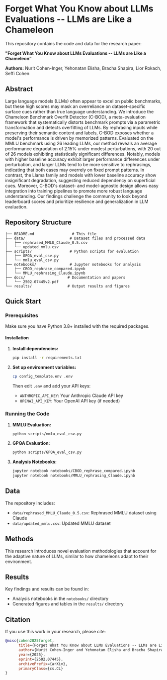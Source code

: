 # Forget What You Know about LLMs Evaluations -- LLMs are Like a Chameleon

This repository contains the code and data for the research paper:

**"Forget What You Know about LLMs Evaluations -- LLMs are Like a Chameleon"**

**Authors:** Nurit Cohen-Inger, Yehonatan Elisha, Bracha Shapira, Lior Rokach, Seffi Cohen

## Abstract

Large language models (LLMs) often appear to excel on public benchmarks, but these high scores may mask an overreliance on dataset-specific surface cues rather than true language understanding. We introduce the Chameleon Benchmark Overfit Detector (C-BOD), a meta-evaluation framework that systematically distorts benchmark prompts via a parametric transformation and detects overfitting of LLMs. By rephrasing inputs while preserving their semantic content and labels, C-BOD exposes whether a model's performance is driven by memorized patterns. Evaluated on the MMLU benchmark using 26 leading LLMs, our method reveals an average performance degradation of 2.15% under modest perturbations, with 20 out of 26 models exhibiting statistically significant differences. Notably, models with higher baseline accuracy exhibit larger performance differences under perturbation, and larger LLMs tend to be more sensitive to rephrasings, indicating that both cases may overrely on fixed prompt patterns. In contrast, the Llama family and models with lower baseline accuracy show insignificant degradation, suggesting reduced dependency on superficial cues. Moreover, C-BOD's dataset- and model-agnostic design allows easy integration into training pipelines to promote more robust language understanding. Our findings challenge the community to look beyond leaderboard scores and prioritize resilience and generalization in LLM evaluation.

## Repository Structure

```
├── README.md                 # This file
├── data/                    # Dataset files and processed data
│   ├── rephrased_MMLU_Claude_0.5.csv
│   └── updated_mmlu.csv
├── scripts/                 # Python scripts for evaluation
│   ├── GPQA_eval_csv.py
│   └── mmlu_eval_csv.py
├── notebooks/               # Jupyter notebooks for analysis
│   ├── CBOD_rephrase_compared.ipynb
│   └── MMLU_rephrasing_Claude.ipynb
├── docs/                   # Documentation and papers
│   └── 2502.07445v2.pdf
└── results/                # Output results and figures
```

## Quick Start

### Prerequisites

Make sure you have Python 3.8+ installed with the required packages.

#### Installation

1. **Install dependencies:**
   ```bash
   pip install -r requirements.txt
   ```

2. **Set up environment variables:**
   ```bash
   cp config_template.env .env
   ```
   
   Then edit `.env` and add your API keys:
   - `ANTHROPIC_API_KEY`: Your Anthropic Claude API key
   - `OPENAI_API_KEY`: Your OpenAI API key (if needed)

### Running the Code

1. **MMLU Evaluation:**
   ```bash
   python scripts/mmlu_eval_csv.py
   ```

2. **GPQA Evaluation:**
   ```bash
   python scripts/GPQA_eval_csv.py
   ```

3. **Analysis Notebooks:**
   ```bash
   jupyter notebook notebooks/CBOD_rephrase_compared.ipynb
   jupyter notebook notebooks/MMLU_rephrasing_Claude.ipynb
   ```

## Data

The repository includes:
- `data/rephrased_MMLU_Claude_0.5.csv`: Rephrased MMLU dataset using Claude
- `data/updated_mmlu.csv`: Updated MMLU dataset

## Methods

This research introduces novel evaluation methodologies that account for the adaptive nature of LLMs, similar to how chameleons adapt to their environment.

## Results

Key findings and results can be found in:
- Analysis notebooks in the `notebooks/` directory
- Generated figures and tables in the `results/` directory

## Citation

If you use this work in your research, please cite:

```bibtex
@misc{cohen2025forget,
      title={Forget What You Know about LLMs Evaluations -- LLMs are Like a Chameleon}, 
      author={Nurit Cohen-Inger and Yehonatan Elisha and Bracha Shapira and Lior Rokach and Seffi Cohen},
      year={2025},
      eprint={2502.07445},
      archivePrefix={arXiv},
      primaryClass={cs.CL}
}
```